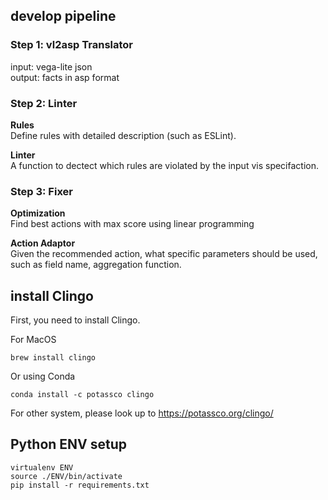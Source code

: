 ## develop pipeline
### Step 1: vl2asp Translator
input: vega-lite json  
output: facts in asp format

### Step 2: Linter
**Rules**  
Define rules with detailed description (such as ESLint).

**Linter**  
A function to dectect which rules are violated by the input vis specifaction.

### Step 3: Fixer
**Optimization**  
Find best actions with max score using linear programming

**Action Adaptor**  
Given the recommended action, what specific parameters should be used, such as field name, aggregation function.

## install Clingo
First, you need to install Clingo.

For MacOS
```
brew install clingo
```

Or using Conda
```
conda install -c potassco clingo
```

For other system, please look up to https://potassco.org/clingo/

## Python ENV setup
```
virtualenv ENV
source ./ENV/bin/activate
pip install -r requirements.txt 
```
